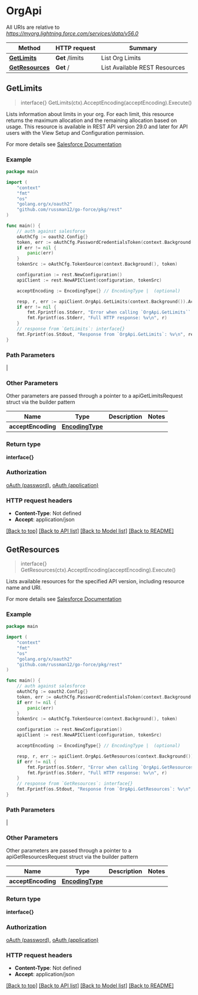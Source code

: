 # OrgApi

All URIs are relative to *https://myorg.lightning.force.com/services/data/v56.0*

| Method        | HTTP request  | Summary       |
| ------------- | ------------- | ------------- |
| [**GetLimits**](#getlimits) | **Get** /limits | List Org Limits |
| [**GetResources**](#getresources) | **Get** / | List Available REST Resources |



## GetLimits

> interface{} GetLimits(ctx).AcceptEncoding(acceptEncoding).Execute()

Lists information about limits in your org. For each limit, this resource returns the maximum allocation and the remaining allocation based on usage. This resource is available in REST API version 29.0 and later for API users with the View Setup and Configuration permission.

For more details see [Salesforce Documentation](https://developer.salesforce.com/docs/atlas.en-us.api_rest.meta/api_rest/resources_limits.htm)

### Example

```go
package main

import (
    "context"
    "fmt"
    "os"
    "golang.org/x/oauth2"
    "github.com/russman12/go-force/pkg/rest"
)

func main() {
    // auth against salesforce
    oAuthCfg := oauth2.Config{}
    token, err := oAuthCfg.PasswordCredentialsToken(context.Background(), "username", "password")
    if err != nil {
        panic(err)
    }
    tokenSrc := oAuthCfg.TokenSource(context.Background(), token)

    configuration := rest.NewConfiguration()
    apiClient := rest.NewAPIClient(configuration, tokenSrc)

    acceptEncoding := EncodingType{} // EncodingType |  (optional)

    resp, r, err := apiClient.OrgApi.GetLimits(context.Background()).AcceptEncoding(acceptEncoding).Execute()
    if err != nil {
        fmt.Fprintf(os.Stderr, "Error when calling `OrgApi.GetLimits``: %v\n", err)
        fmt.Fprintf(os.Stderr, "Full HTTP response: %v\n", r)
    }
    // response from `GetLimits`: interface{}
    fmt.Fprintf(os.Stdout, "Response from `OrgApi.GetLimits`: %v\n", resp)
}
```

### Path Parameters

 |

### Other Parameters

Other parameters are passed through a pointer to a apiGetLimitsRequest struct via the builder pattern


| Name          | Type          | Description   | Notes         |
| ------------- | ------------- | ------------- | ------------- |
|  **acceptEncoding** | [**EncodingType**](EncodingType.md) |  |  |

### Return type

**interface{}**

### Authorization

[oAuth (password)](../README.md#oauth--password-), [oAuth (application)](../README.md#oauth--application-)

### HTTP request headers

- **Content-Type**: Not defined
- **Accept**: application/json

[[Back to top]](#) [[Back to API list]](../README.md#documentation-for-api-endpoints)
[[Back to Model list]](../README.md#documentation-for-models)
[[Back to README]](../README.md)


## GetResources

> interface{} GetResources(ctx).AcceptEncoding(acceptEncoding).Execute()

Lists available resources for the specified API version, including resource name and URI.

For more details see [Salesforce Documentation](https://developer.salesforce.com/docs/atlas.en-us.api_rest.meta/api_rest/resources_discoveryresource.htm)

### Example

```go
package main

import (
    "context"
    "fmt"
    "os"
    "golang.org/x/oauth2"
    "github.com/russman12/go-force/pkg/rest"
)

func main() {
    // auth against salesforce
    oAuthCfg := oauth2.Config{}
    token, err := oAuthCfg.PasswordCredentialsToken(context.Background(), "username", "password")
    if err != nil {
        panic(err)
    }
    tokenSrc := oAuthCfg.TokenSource(context.Background(), token)

    configuration := rest.NewConfiguration()
    apiClient := rest.NewAPIClient(configuration, tokenSrc)

    acceptEncoding := EncodingType{} // EncodingType |  (optional)

    resp, r, err := apiClient.OrgApi.GetResources(context.Background()).AcceptEncoding(acceptEncoding).Execute()
    if err != nil {
        fmt.Fprintf(os.Stderr, "Error when calling `OrgApi.GetResources``: %v\n", err)
        fmt.Fprintf(os.Stderr, "Full HTTP response: %v\n", r)
    }
    // response from `GetResources`: interface{}
    fmt.Fprintf(os.Stdout, "Response from `OrgApi.GetResources`: %v\n", resp)
}
```

### Path Parameters

 |

### Other Parameters

Other parameters are passed through a pointer to a apiGetResourcesRequest struct via the builder pattern


| Name          | Type          | Description   | Notes         |
| ------------- | ------------- | ------------- | ------------- |
|  **acceptEncoding** | [**EncodingType**](EncodingType.md) |  |  |

### Return type

**interface{}**

### Authorization

[oAuth (password)](../README.md#oauth--password-), [oAuth (application)](../README.md#oauth--application-)

### HTTP request headers

- **Content-Type**: Not defined
- **Accept**: application/json

[[Back to top]](#) [[Back to API list]](../README.md#documentation-for-api-endpoints)
[[Back to Model list]](../README.md#documentation-for-models)
[[Back to README]](../README.md)


